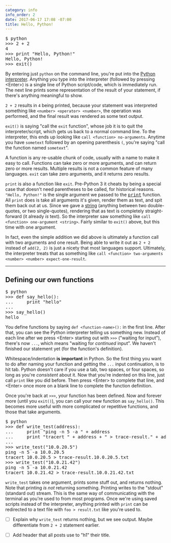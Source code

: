 ```yaml
---
category: info
info_order: 2
date: 2017-06-17 17:08 -07:00
title: Hello, Python!
---
```


<pre>
$ python
>>> 2 + 2
4
>>> print "Hello, Python!"
Hello, Python!
>>> exit()
</pre>

<!-- more -->

By entering just `python` on the command line, you're put into the [Python interpreter](https://docs.python.org/2/tutorial/interpreter.html).
Anything you type into the interpreter (followed by pressing &lt;Enter&gt;) is a single line of Python script/code, which is immediately run.
The next line prints some representation of the result of your statement, if there's anything meaningful to show.

`2 + 2` results in `4` being printed, because your statement was interpreted something like `<number> <operator> <number>`, the operation was performed,
and the final result was rendered as some text output.

`exit()` is saying "call the `exit` function", whose job it is to quit the interpreter/script, which gets us back to a normal command line.
To the interpreter, this ends up looking like `call <function> no-arguments`.  Anytime you have `sometext` followed by an opening parenthesis `(`,
you're saying "call the function named `sometext`".

A function is any re-usable chunk of code, usually with a name to make it easy to call.  Functions can take zero or more arguments, and can return
zero or more results.  Multiple results is not a common feature of many languages.  `exit` can take zero arguments, and it returns zero results.

`print` is also a function like `exit`.  Pre-Python 3 it cheats by being a special case that doesn't need parentheses to be called, for historical reasons.
`"Hello, Python!"` is the single argument we passed to the <tt>[print](https://docs.python.org/2/library/functions.html?highlight=print#print)</tt> function.  All `print` does is take all arguments it's given, render
them as text, and spit them back out at us.  Since we gave a [string](https://docs.python.org/2/library/string.html) (anything between
two double-quotes, or two single-quotes), rendering that as text is completely straight-forward (it already *is* text).
So the interpreter saw something like `call <function> one-argument <string>`.  Fairly similar to `exit()` above, but this time with one argument.

In fact, even the simple addition we did above is ultimately a function call with two arguments and one result.
Being able to write it out as `2 + 2` instead of `add(2, 2)` is just a nicety that most languages support.
Ultimately, the interpreter treats that as something like `call <function> two-arguments <number> <number> expect-one-result`.

---

## Defining our own functions

<pre>
$ python
>>> def say_hello():
...     print "hello"
... 
>>> say_hello()
hello
</pre>

You define functions by saying `def <function-name>():` in the first line.
After that, you can see the Python interpreter telling us something new.  Instead of each line after we press &lt;Enter&gt; starting out with `>>>` ("waiting for input"), there's now `...`, which means "waiting for *continued* input".
We haven't finished our statement yet (for the function's definition).

Whitespace/indentation **is important** in Python.  So the first thing you want to do after naming your function and getting the `...` input continuation, is to hit tab.  Python doesn't care if you use a tab, two spaces, or four spaces, so long as you're *consistent* about it.
Now that you're indented on this line, just call `print` like you did before.  Then press &lt;Enter&gt; to complete that line, and &lt;Enter&gt; once more on a blank line to complete the function definition.

Once you're back at `>>>`, your function has been defined.  Now and forever more (until you `exit()`), you can call your new function as `say_hello()`.
This becomes more useful with more complicated or repetitive functions, and those that take arguments.

<pre>
$ python
>>> def write_test(address):
...     print "ping -n 5 -a " + address
...     print "tracert " + address + " > trace-result." + address + ".txt"
... 
>>> write_test("10.0.20.5")
ping -n 5 -a 10.0.20.5
tracert 10.0.20.5 > trace-result.10.0.20.5.txt
>>> write_test("10.0.21.42")
ping -n 5 -a 10.0.21.42
tracert 10.0.21.42 > trace-result.10.0.21.42.txt
</pre>

`write_test` takes one argument, prints some stuff out, and returns nothing.  Note that printing *is not* returning something.  Printing writes to the "stdout" (standard out) stream.  This is the same way of communicating with the terminal as you're used to from most programs.  Once we're using saved scripts instead of the interpreter, anything printed with `print` can be redirected to a text file with `foo > result.txt` like you're used to.

- [ ] Explain why `write_test` returns nothing, but we see output.  Maybe differentiate from `2 + 2` statement earlier.
- [ ] Add header that all posts use to "h1" their title.

